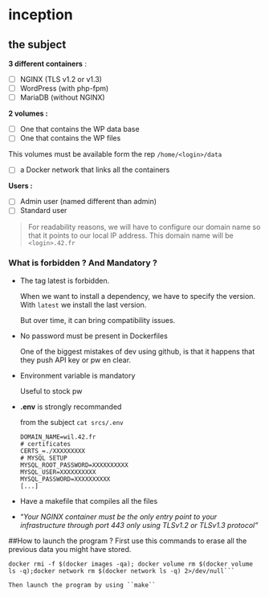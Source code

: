 # inception
## the subject

**3 different containers** : 

- [ ]  NGINX (TLS v1.2 or v1.3)
- [ ]  WordPress (with php-fpm)
- [ ]  MariaDB (without NGINX)

**2 volumes :** 

- [ ]  One that contains the WP data base
- [ ]  One that contains the WP files

This volumes must be available form the rep `/home/<login>/data`

- [ ]  a Docker network that links all the containers

**Users :**

- [ ]  Admin user (named different than admin)
- [ ]  Standard user

> For readability reasons, we will have to configure our domain name so that it points to our local IP address. This domain name will be `<login>.42.fr`
> 

### What is forbidden ? And Mandatory ?

- The tag latest is forbidden.
    
    When we want to install a dependency, we have to specify the version. With `latest` we install the last version. 
    
    But over time, it can bring compatibility issues. 
    
- No password must be present in Dockerfiles
    
    One of the biggest mistakes of dev using github, is that it happens that they push API key or pw en clear. 
    
- Environment variable is mandatory
    
    Useful to stock pw
    
- **.env** is strongly recommanded
    
    from the subject `cat srcs/.env`
    
    ```
    DOMAIN_NAME=wil.42.fr
    # certificates
    CERTS_=./XXXXXXXXX
    # MYSQL SETUP
    MYSQL_ROOT_PASSWORD=XXXXXXXXXX
    MYSQL_USER=XXXXXXXXXX
    MYSQL_PASSWORD=XXXXXXXXXX
    [...]
    ```
    
- Have a makefile that compiles all the files
- “*Your NGINX container must be the only entry point to your infrastructure through port 443 only using TLSv1.2 or TLSv1.3 protocol”*

##How to launch the program ?
First use this commands to erase all the previous data you might have stored.

```docker stop $(docker ps -qa); docker rm $(docker ps -qa);
docker rmi -f $(docker images -qa); docker volume rm $(docker volume ls -q);docker network rm $(docker network ls -q) 2>/dev/null```

Then launch the program by using ``make``
